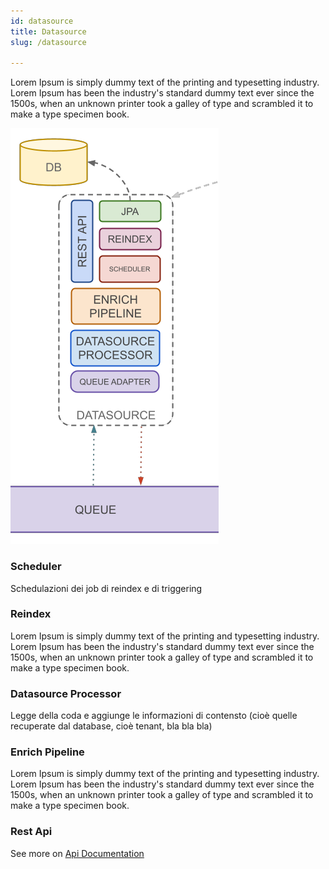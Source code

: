 ```yaml
---
id: datasource
title: Datasource
slug: /datasource

---
```


Lorem Ipsum is simply dummy text of the printing and typesetting industry. Lorem Ipsum has been the industry's standard
dummy text ever since the 1500s, when an unknown printer took a galley of type and scrambled it to make a type specimen book.

![img](../../static/img/datasource.png)

### Scheduler

Schedulazioni dei job di reindex e di triggering

### Reindex

Lorem Ipsum is simply dummy text of the printing and typesetting industry. Lorem Ipsum has been the industry's standard
dummy text ever since the 1500s, when an unknown printer took a galley of type and scrambled it to make a type specimen book.

### Datasource Processor

Legge della coda e aggiunge le informazioni di contensto (cioè quelle recuperate dal database, cioè tenant, bla bla bla)

### Enrich Pipeline

Lorem Ipsum is simply dummy text of the printing and typesetting industry. Lorem Ipsum has been the industry's standard
dummy text ever since the 1500s, when an unknown printer took a galley of type and scrambled it to make a type specimen book.

### Rest Api

See more on [Api Documentation](/docs/api/datasource-api)
